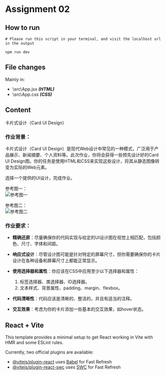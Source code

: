 # Assignment 02

## How to run
```shell
# Please run this script in your terminal, and visit the localhost url in the output

npm run dev
```

## File changes
Mainly in:  
* \src\App.jsx ***(HTML)***
* \src\App.css ***(CSS)***

## Content
卡片式设计（Card UI Design）

### 作业背景：

卡片式设计（Card UI Design）是现代Web设计中常见的一种模式，广泛用于产品展示、新闻摘要、个人资料等。此次作业，你将会获得一些预先设计好的Card UI Design图。你的任务是使用HTML和CSS来实现这些设计，将其从静态图像转变为实际的Web元素。

选择一个提供的UI设计，完成作业。

参考图一：  
![参考图一](https://image.jracademy.com.au/lesson/editor/66ebbcbab6f2210012886fe6/6b41a24aa27f883bed79cf9329e6beb0.png)

参考图二：  
![参考图二](https://image.jracademy.com.au/lesson/editor/66ebbcbab6f2210012886fe6/ed57f5b8462e237bd62872ff63e7bd51.png)





### 作业要求：

* __精确还原__：尽量确保你的代码实现与给定的UI设计图在视觉上相匹配，包括颜色、尺寸、字体和间距。

* __响应式设计__：尽管设计图可能是针对特定的屏幕尺寸，但你需要确保你的卡片设计在各种设备和屏幕尺寸上都能正常显示。

* __使用选择器和属性__：你应该在CSS中应用至少以下选择器和属性：
  <ol type="1">
    <li>标签选择器、类选择器、ID选择器。</li>
    <li>文本样式、背景属性、padding、margin、flexbox。</li>
  </ol>
* __代码清晰性__：代码应该是清晰的、整洁的，并且有适当的注释。

* __交互效果__：考虑为你的卡片添加一些基本的交互效果，如hover状态。

## React + Vite

This template provides a minimal setup to get React working in Vite with HMR and some ESLint rules.

Currently, two official plugins are available:

- [@vitejs/plugin-react](https://github.com/vitejs/vite-plugin-react/blob/main/packages/plugin-react/README.md) uses [Babel](https://babeljs.io/) for Fast Refresh
- [@vitejs/plugin-react-swc](https://github.com/vitejs/vite-plugin-react-swc) uses [SWC](https://swc.rs/) for Fast Refresh
